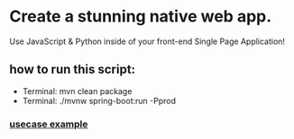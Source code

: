 # Create a stunning native web app.

Use JavaScript & Python inside of your front-end Single Page Application!

## how to run this script:

- Terminal: mvn clean package
- Terminal: ./mvnw spring-boot:run -Pprod

### [usecase example](https://github.com/PatrykSitko/java-react-template-usecase-example)

